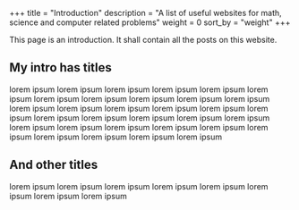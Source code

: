+++
title = "Introduction"
description = "A list of useful websites for math, science and computer related problems"
weight = 0
sort_by = "weight"
+++

This page is an introduction. It shall contain all the posts on this website.

## My intro has titles


lorem ipsum lorem ipsum lorem ipsum lorem ipsum
lorem ipsum lorem ipsum lorem ipsum lorem ipsum
lorem ipsum lorem ipsum lorem ipsum lorem ipsum
lorem ipsum lorem ipsum lorem ipsum lorem ipsum
lorem ipsum lorem ipsum lorem ipsum lorem ipsum
lorem ipsum lorem ipsum lorem ipsum lorem ipsum
lorem ipsum lorem ipsum lorem ipsum lorem ipsum
lorem ipsum lorem ipsum lorem ipsum lorem ipsum

## And other titles

lorem ipsum lorem ipsum lorem ipsum lorem ipsum
lorem ipsum lorem ipsum lorem ipsum lorem ipsum
